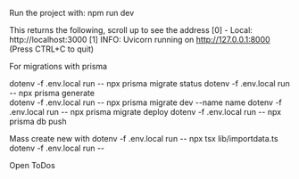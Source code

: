 
Run the project with:
npm run dev

This returns the following, scroll up to see the address
[0]   - Local:        http://localhost:3000
[1] INFO:     Uvicorn running on http://127.0.0.1:8000 (Press CTRL+C to quit)



<!-- - Prisma
  - run to sync with supabase, if you uodate the database
  - 1. dotenv -f .env.local run -- npx prisma migrate dev --name n  # add new change
  - 2. dotenv -f .env.local run -- npx prisma generate         # Generate Prisma Client
  - 3. dotenv -f .env.local run -- npx prisma db push         # Push the schema to the database
  - 4. dotenv -f .env.local run -- npx prisma studio
  - https://supabase.com/partners/integrations/prisma
  - Mass create new with
    - dotenv -f .env.local run -- npx tsx lib/importdata.ts -->


For migrations with prisma

dotenv -f .env.local run -- npx prisma migrate status
dotenv -f .env.local run -- npx prisma generate  
dotenv -f .env.local run -- npx prisma migrate dev --name name
dotenv -f .env.local run -- npx prisma migrate deploy
dotenv -f .env.local run -- npx prisma db push 

Mass create new with
dotenv -f .env.local run -- npx tsx lib/importdata.ts 
dotenv -f .env.local run -- 

Open ToDos 